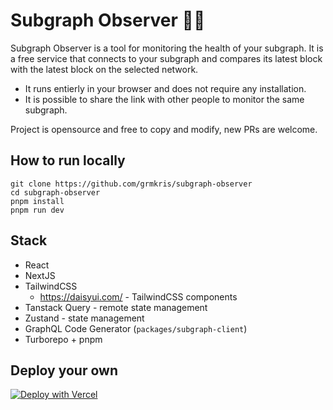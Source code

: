 # Subgraph Observer 🧙‍♀️

Subgraph Observer is a tool for monitoring the health of your subgraph. It is a free service that connects to your subgraph and compares its latest block with the latest block on the selected network.
- It runs entierly in your browser and does not require any installation.
- It is possible to share the link with other people to monitor the same subgraph.

Project is opensource and free to copy and modify, new PRs are welcome.

## How to run locally
```shell
git clone https://github.com/grmkris/subgraph-observer
cd subgraph-observer
pnpm install
pnpm run dev
```

## Stack
- React
- NextJS
- TailwindCSS
  - https://daisyui.com/ - TailwindCSS components
- Tanstack Query - remote state management
- Zustand - state management
- GraphQL Code Generator (`packages/subgraph-client`)
- Turborepo + pnpm

## Deploy your own

[![Deploy with Vercel](https://vercel.com/button)](https://vercel.com/new/clone?repository-url=https%3A%2F%2Fgithub.com%2Fgrmkris%2Fsubgraph-observer)
